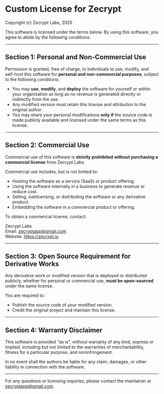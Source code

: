 Custom License for Zecrypt
==========================

Copyright (c) Zecrypt Labs, 2025

This software is licensed under the terms below. By using this software, you agree to abide by the following conditions.

---

Section 1: Personal and Non-Commercial Use
------------------------------------------
Permission is granted, free of charge, to individuals to use, modify, and self-host this software for **personal and non-commercial purposes**, subject to the following conditions:

- You may **use**, **modify**, and **deploy** the software for yourself or within your organization as long as no revenue is generated directly or indirectly from the use.
- Any modified version must retain this license and attribution to the original author.
- You may share your personal modifications **only if** the source code is made publicly available and licensed under the same terms as this license.

---

Section 2: Commercial Use
--------------------------
Commercial use of this software is **strictly prohibited without purchasing a commercial license** from Zecrypt Labs.

Commercial use includes, but is not limited to:

- Hosting the software as a service (SaaS) or product offering.
- Using the software internally in a business to generate revenue or reduce cost.
- Selling, sublicensing, or distributing the software or any derivative product.
- Embedding the software in a commercial product or offering.

To obtain a commercial license, contact:

Zecrypt Labs  
Email: zecryptapp@gmail.com  
Website: https://zecrypt.io

---

Section 3: Open Source Requirement for Derivative Works
-------------------------------------------------------
Any derivative work or modified version that is deployed or distributed publicly, whether for personal or commercial use, **must be open-sourced** under the same license.

You are required to:

- Publish the source code of your modified version.
- Credit the original project and maintain this license.

---

Section 4: Warranty Disclaimer
-------------------------------
This software is provided "as is", without warranty of any kind, express or implied, including but not limited to the warranties of merchantability, fitness for a particular purpose, and noninfringement.

In no event shall the authors be liable for any claim, damages, or other liability in connection with the software.

---

For any questions or licensing inquiries, please contact the maintainer at zecryptapp@gmail.com.
